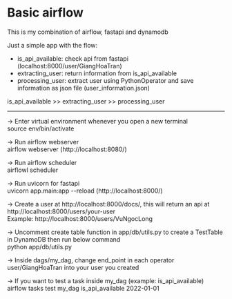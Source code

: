 # Basic airflow

This is my combination of airflow, fastapi and dynamodb

Just a simple app with the flow: 
  - is_api_available: check api from fastapi (localhost:8000/user/GiangHoaTran)
  - extracting_user: return information from is_api_available
  - processing_user: extract user using PythonOperator and save information as json file (user_information.json)
  
is_api_available >> extracting_user >> processing_user

-------------------------------------------------------------------
-> Enter virtual environment whenever you open a new terminal\
source env/bin/activate

-> Run airflow webserver\
airflow webserver (http://localhost:8080/)

-> Run airflow scheduler\
airflowl scheduler

-> Run uvicorn for fastapi\
uvicorn app.main:app --reload (http://localhost:8000/)

-> Create a user at http://localhost:8000/docs/, this will return an api at http://localhost:8000/users/your-user \
Example: http://localhost:8000/users/VuNgocLong

-> Uncomment create table function in app/db/utils.py to create a TestTable in DynamoDB then run below command\
python app/db/utils.py

-> Inside dags/my_dag, change end_point in each operator user/GiangHoaTran into your user you created

-> If you want to test a task inside my_dag (example: is_api_available)\
airflow tasks test my_dag is_api_available 2022-01-01
